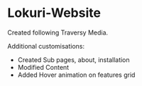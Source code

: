 # Lokuri-Website

Created following Traversy Media.

Additional customisations:

- Created Sub pages, about, installation
- Modified Content
- Added Hover animation on features grid
